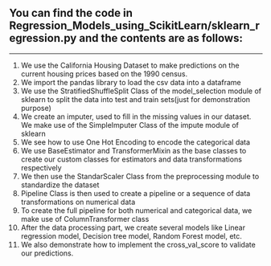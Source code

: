 ## You can find the code in Regression_Models_using_ScikitLearn/sklearn_regression.py and the contents are as follows:
---
1. We use the California Housing Dataset to make predictions on the current housing prices based on the 1990 census.
2. We import the pandas library to load the csv data into a dataframe
3. We use the StratifiedShuffleSplit Class of the model_selection module of sklearn to split the data into test and train sets(just for demonstration purpose)
4. We create an imputer, used to fill in the missing values in our dataset. We make use of the SimpleImputer Class of the impute module of sklearn
5. We see how to use One Hot Encoding to encode the categorical data
6. We use BaseEstimator and TransformerMixin as the base classes to create our custom classes for estimators and data transformations respectively
7. We then use the StandarScaler Class from the preprocessing module to standardize the dataset
8. Pipeline Class is then used to create a pipeline or a sequence of data transformations on numerical data
9. To create the full pipeline for both numerical and categorical data, we make use of ColumnTransformer class
10. After the data processing part, we create several models like Linear regression model, Decision tree model, Random Forest model, etc.
11. We also demonstrate how to implement the cross_val_score to validate our predictions.